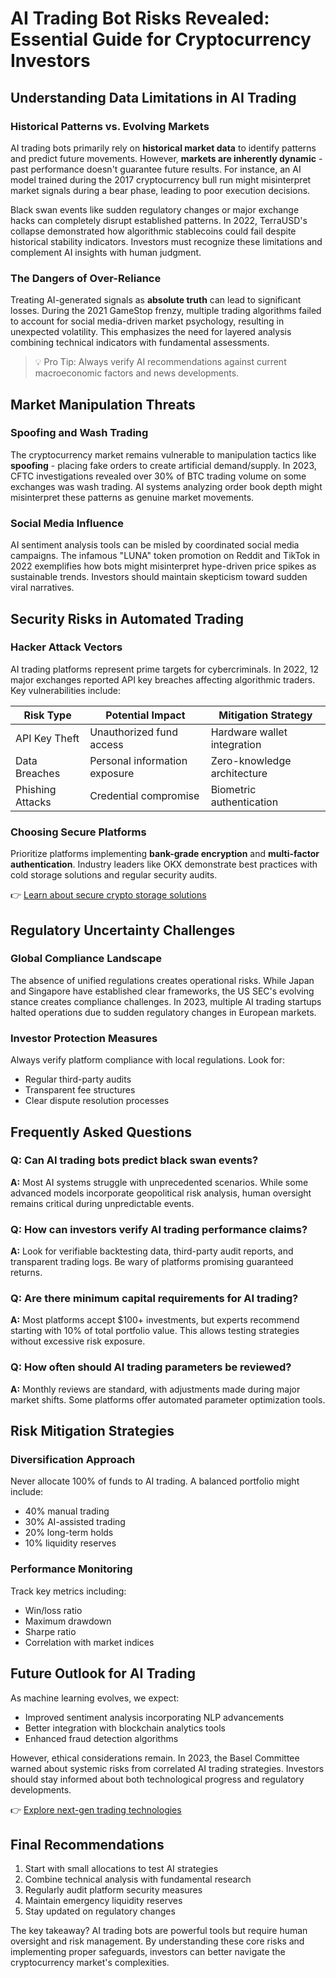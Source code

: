 # AI Trading Bot Risks Revealed: Essential Guide for Cryptocurrency Investors

## Understanding Data Limitations in AI Trading

### Historical Patterns vs. Evolving Markets  
AI trading bots primarily rely on **historical market data** to identify patterns and predict future movements. However, **markets are inherently dynamic** - past performance doesn't guarantee future results. For instance, an AI model trained during the 2017 cryptocurrency bull run might misinterpret market signals during a bear phase, leading to poor execution decisions.

Black swan events like sudden regulatory changes or major exchange hacks can completely disrupt established patterns. In 2022, TerraUSD's collapse demonstrated how algorithmic stablecoins could fail despite historical stability indicators. Investors must recognize these limitations and complement AI insights with human judgment.

### The Dangers of Over-Reliance  
Treating AI-generated signals as **absolute truth** can lead to significant losses. During the 2021 GameStop frenzy, multiple trading algorithms failed to account for social media-driven market psychology, resulting in unexpected volatility. This emphasizes the need for layered analysis combining technical indicators with fundamental assessments.

> 💡 Pro Tip: Always verify AI recommendations against current macroeconomic factors and news developments.

## Market Manipulation Threats

### Spoofing and Wash Trading  
The cryptocurrency market remains vulnerable to manipulation tactics like **spoofing** - placing fake orders to create artificial demand/supply. In 2023, CFTC investigations revealed over 30% of BTC trading volume on some exchanges was wash trading. AI systems analyzing order book depth might misinterpret these patterns as genuine market movements.

### Social Media Influence  
AI sentiment analysis tools can be misled by coordinated social media campaigns. The infamous "LUNA" token promotion on Reddit and TikTok in 2022 exemplifies how bots might misinterpret hype-driven price spikes as sustainable trends. Investors should maintain skepticism toward sudden viral narratives.

## Security Risks in Automated Trading

### Hacker Attack Vectors  
AI trading platforms represent prime targets for cybercriminals. In 2022, 12 major exchanges reported API key breaches affecting algorithmic traders. Key vulnerabilities include:

| Risk Type        | Potential Impact                | Mitigation Strategy                 |
|-------------------|----------------------------------|-------------------------------------|
| API Key Theft     | Unauthorized fund access         | Hardware wallet integration         |
| Data Breaches     | Personal information exposure    | Zero-knowledge architecture         |
| Phishing Attacks  | Credential compromise            | Biometric authentication            |

### Choosing Secure Platforms  
Prioritize platforms implementing **bank-grade encryption** and **multi-factor authentication**. Industry leaders like OKX demonstrate best practices with cold storage solutions and regular security audits. 

👉 [Learn about secure crypto storage solutions](https://bit.ly/okx-bonus)

## Regulatory Uncertainty Challenges

### Global Compliance Landscape  
The absence of unified regulations creates operational risks. While Japan and Singapore have established clear frameworks, the US SEC's evolving stance creates compliance challenges. In 2023, multiple AI trading startups halted operations due to sudden regulatory changes in European markets.

### Investor Protection Measures  
Always verify platform compliance with local regulations. Look for:
- Regular third-party audits
- Transparent fee structures
- Clear dispute resolution processes

## Frequently Asked Questions

### Q: Can AI trading bots predict black swan events?  
**A:** Most AI systems struggle with unprecedented scenarios. While some advanced models incorporate geopolitical risk analysis, human oversight remains critical during unpredictable events.

### Q: How can investors verify AI trading performance claims?  
**A:** Look for verifiable backtesting data, third-party audit reports, and transparent trading logs. Be wary of platforms promising guaranteed returns.

### Q: Are there minimum capital requirements for AI trading?  
**A:** Most platforms accept $100+ investments, but experts recommend starting with 10% of total portfolio value. This allows testing strategies without excessive risk exposure.

### Q: How often should AI trading parameters be reviewed?  
**A:** Monthly reviews are standard, with adjustments made during major market shifts. Some platforms offer automated parameter optimization tools.

## Risk Mitigation Strategies

### Diversification Approach  
Never allocate 100% of funds to AI trading. A balanced portfolio might include:
- 40% manual trading
- 30% AI-assisted trading
- 20% long-term holds
- 10% liquidity reserves

### Performance Monitoring  
Track key metrics including:
- Win/loss ratio
- Maximum drawdown
- Sharpe ratio
- Correlation with market indices

## Future Outlook for AI Trading

As machine learning evolves, we expect:
- Improved sentiment analysis incorporating NLP advancements
- Better integration with blockchain analytics tools
- Enhanced fraud detection algorithms

However, ethical considerations remain. In 2023, the Basel Committee warned about systemic risks from correlated AI trading strategies. Investors should stay informed about both technological progress and regulatory developments.

👉 [Explore next-gen trading technologies](https://bit.ly/okx-bonus)

## Final Recommendations

1. Start with small allocations to test AI strategies
2. Combine technical analysis with fundamental research
3. Regularly audit platform security measures
4. Maintain emergency liquidity reserves
5. Stay updated on regulatory changes

The key takeaway? AI trading bots are powerful tools but require human oversight and risk management. By understanding these core risks and implementing proper safeguards, investors can better navigate the cryptocurrency market's complexities.